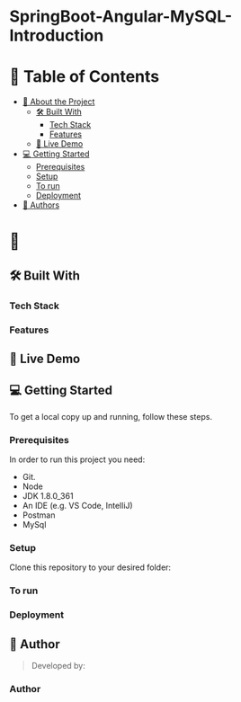 # SpringBoot-Angular-MySQL-Introduction
<a name="readme-top"></a>

# 📗 Table of Contents

- [📖 About the Project](#about-project)
  - [🛠 Built With](#built-with)
    - [Tech Stack](#tech-stack)
    - [Features](#features)
  - [🚀 Live Demo](#live-demo)
- [💻 Getting Started](#getting-started)
  - [Prerequisites](#prerequisites)
  - [Setup](#setup)
  - [To run](#torun)
  - [Deployment](#deployment)
- [👥 Authors](#authors)

# 📖 <a name="about-project"></a>


## 🛠 Built With <a name="built-with"></a>

### Tech Stack <a name="tech-stack"></a>

### Features <a name="features"></a>


## 🚀 Live Demo <a name="live-demo"></a>

## 💻 Getting Started <a name="getting-started"></a>

To get a local copy up and running, follow these steps.

### Prerequisites<a name="prerequisites"></a>

In order to run this project you need:
- Git.
- Node
- JDK 1.8.0_361
- An IDE (e.g. VS Code, IntelliJ) 
- Postman
- MySql

### Setup<a name="setup"></a>

Clone this repository to your desired folder:

### To run<a name="torun"></a>

### Deployment<a name="deployment"></a>


## 👥 Author <a name="authors"></a>

> Developed by: 

### Author





